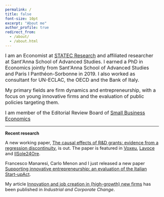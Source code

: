 ```yaml
---
permalink: /
title: false
font-size: 10pt
excerpt: "About me"
author_profile: true
redirect_from: 
  - /about/
  - /about.html
---
```


<span style="font-size:12pt;">I am an Economist at [STATEC Research](https://statistiques.public.lu/en/actors/statec/organisation/red/index.html) and affiliated researcher at Sant'Anna School of Advanced Studies. I earned a PhD in Economics jointly from Sant'Anna School of Advanced Studies and Paris I Panthéon-Sorbonne in 2019. I also worked as consultant for UN-ECLAC, the OECD and the Bank of Italy.</span>
  
<span style="font-size:12pt;">My primary fields are firm dynamics and entrepreneurship, with a focus on young innovative firms and the evaluation of public policies targeting them.</span>
  
<span style="font-size:12pt;">I am member of the Editorial Review Board of [Small Business Economics](https://www.springer.com/journal/11187)</span>

------

**Recent research**

<span style="font-size:11pt;">A new working paper, [The causal effects of R&D grants: evidence from a regression discontinuity](http://www.lem.sssup.it/WPLem/files/2020-18.pdf), is out. The paper is featured in [Voxeu](https://voxeu.org/article/causal-effects-rd-grants), [Lavoce](https://www.lavoce.info/archives/68838/buoni-investimenti-il-sostegno-a-ricerca-e-sviluppo-delle-pmi/) and [IlSole24Ore](https://albertodiminin.nova100.ilsole24ore.com/2020/06/13/seal-of-excellence-come-spendere-bene-330-milioni-di-euro/?refresh_ce=1).</span>

<span style="font-size:11pt;">Francesco Manaresi, Carlo Menon and I just released a new paper [Supporting innovative entrepreneurship: an evaluation of the Italian Start-upAct](http://docs.dises.univpm.it/web/quaderni/pdfmofir/Mofir163.pdf).</span>

<span style="font-size:11pt;">My article [Innovation and job creation in (high-growth) new firms](https://academic.oup.com/icc/article-abstract/29/3/731/5643963?redirectedFrom=fulltext) has been published in *Industrial and Corporate Change*.</span>

